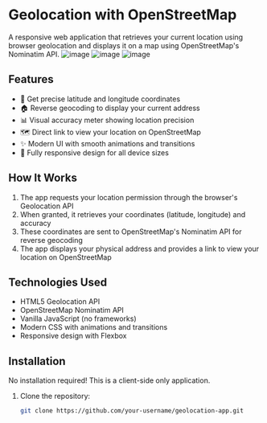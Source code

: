 # Geolocation with OpenStreetMap

A responsive web application that retrieves your current location using browser geolocation and displays it on a map using OpenStreetMap's Nominatim API.
![image](https://github.com/user-attachments/assets/70df249f-5d85-448f-ac59-bb1299150af1)
![image](https://github.com/user-attachments/assets/8a43c840-75a6-4441-a5b3-2ae1c89af1d0)
![image](https://github.com/user-attachments/assets/2ca5a848-50b2-450d-a12a-b4adfcb00501)



## Features

- 📍 Get precise latitude and longitude coordinates
- 🏠 Reverse geocoding to display your current address
- 📊 Visual accuracy meter showing location precision
- 🗺️ Direct link to view your location on OpenStreetMap
- ✨ Modern UI with smooth animations and transitions
- 📱 Fully responsive design for all device sizes

## How It Works

1. The app requests your location permission through the browser's Geolocation API
2. When granted, it retrieves your coordinates (latitude, longitude) and accuracy
3. These coordinates are sent to OpenStreetMap's Nominatim API for reverse geocoding
4. The app displays your physical address and provides a link to view your location on OpenStreetMap

## Technologies Used

- HTML5 Geolocation API
- OpenStreetMap Nominatim API
- Vanilla JavaScript (no frameworks)
- Modern CSS with animations and transitions
- Responsive design with Flexbox

## Installation

No installation required! This is a client-side only application.

1. Clone the repository:
   ```bash
   git clone https://github.com/your-username/geolocation-app.git
